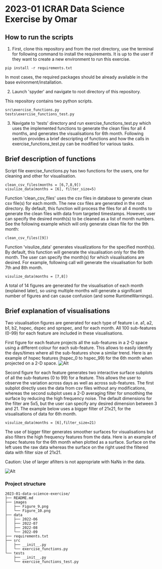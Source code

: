 # 2023-01 ICRAR Data Science Exercise by Omar

## How to run the scripts

1. First, clone this repository and from the root directory, use the terminal for following command to install the requirements. It is up to the user if they want to create a new environment to run this exercise.
```
pip install -r requirements.txt
```
In most cases, the required packages should be already available in the base evironment/installation. 

2. Launch 'spyder' and navigate to root directory of this repository.

This repository contains two python scripts.
```
src\exercise_functions.py
tests\exercise_functions_test.py
```

3. Navigate to 'tests' directory and run exercise_functions_test.py which uses the implemented functions to generate the clean files for all 4 months, and generates the visualisations for 6th month. Following section provides a brief descripting of functions and how the calls in exercise_functions_test.py can be modified for various tasks.

## Brief description of functions

Script file exercise_functions.py has two functions for the users, one for cleaning and other for visualisation.
```
clean_csv_files(months = [6,7,8,9])
visulize_data(months = [6], filter_size=5)
```
Function 'clean_csv_files' uses the csv files in database to generate clean csv file(s) for each month. The new csv files are generated in the root directory. By default, this function will process the files for all 4 months to generate the clean files with data from targeted timestamps. However, user can specify the desired month(s) to be cleaned as a list of month numbers. See the following example which will only generate clean file for the 9th month:
```
clean_csv_files([9])
```
Function 'visulize_data' generates visualizations for the specified month(s). By default, this function will generate the visualisation only for the 6th month. The user can specify the month(s) for which visualisations are desired. For example, following call will generate the visualisation for both 7th and 8th month.  
```
visulize_data(months = [7,8])
```
A total of 14 figures are generated for the visualisation of each month (explained later), so using multiple months will generate a significant number of figures and can cause confusion (and some RuntimeWarnings).  

## Brief explanation of visualisations

Two visualisation figures are generated for each type of feature i.e. a1, a2, b1, b2, hspec, dspec and sprspec, and for each month. All 100 sub-features (0-99) for each feature are included in these visualisations. 

First figure for each feature projects all the sub-features in a 2-D space using a different colour for each sub-feature. This allows to easily identify the days/times where all the sub-features show a similar trend.
Here is an example of hspec features (hspec_0 to hspec_99) for the 6th month when projected on a 2-D space.
![Alt](Figure_9.png)

Second figure for each feature generates two interactive surface subplots of all the sub-features (0 to 99) for a feature. This allows the user to observe the variation across days as well as across sub-features. The first subplot directly uses the data from csv files without any modifications, whereas the second subplot uses a 2-D averaging filter for smoothing the surface by reducing the high frequency noise. The default dimensions for the filter are 5x5, but the user can specify any desired dimension between 3 and 21. The example below uses a bigger filter of 21x21, for the visualisations of data for 6th month. 
```
visulize_data(months = [6],filter_size=21)
```

The use of bigger filter generates smoother surfaces for visualisations but also filters the high frequency features from the data. Here is an example of hspec features for the 6th month when plotted as a surface. Surface on the left uses the raw data whereas the surface on the right used the filtered data with filter size of 21x21.

Caution: Use of larger afilters is not appropriate with NaNs in the data. 

![Alt](Figure_10.png)


### Project structure
```
2023-01-data-science-exercise/
├── README.md
├── images
│   ├── Figure_9.png
│   └── Figure_10.png
├── data
│   ├── 2022-06
│   ├── 2022-07
│   ├── 2022-08
│   └── 2022-09
├── requirements.txt
├── src
│   ├── __init__.py
│   └── exercise_functions.py
└── tests
    ├── __init__.py
    └── exercise_functions_test.py
```
